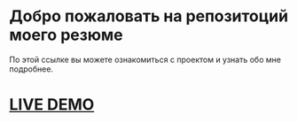 # Добро пожаловать на репозитоций моего резюме

По этой ссылке вы можете ознакомиться с проектом и узнать обо мне подробнее.

<h1>
  <a href="https://metkiyd.github.io/myReactResume/">LIVE DEMO</a>
</h1>
